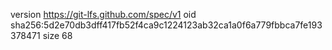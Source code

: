 version https://git-lfs.github.com/spec/v1
oid sha256:5d2e70db3dff417fb52f4ca9c1224123ab32ca1a0f6a779fbbca7fe193378471
size 68
